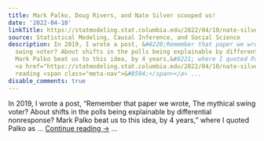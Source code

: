```yaml
---
title: Mark Palko, Doug Rivers, and Nate Silver scooped us!
date: '2022-04-10'
linkTitle: https://statmodeling.stat.columbia.edu/2022/04/10/nate-silver-scooped-us/
source: Statistical Modeling, Causal Inference, and Social Science
description: In 2019, I wrote a post, &#8220;Remember that paper we wrote, The mythical
  swing voter? About shifts in the polls being explainable by differential nonresponse?
  Mark Palko beat us to this idea, by 4 years,&#8221; where I quoted Palko as &#8230;
  <a href="https://statmodeling.stat.columbia.edu/2022/04/10/nate-silver-scooped-us/">Continue
  reading <span class="meta-nav">&#8594;</span></a> ...
disable_comments: true
---
```

In 2019, I wrote a post, &#8220;Remember that paper we wrote, The mythical swing voter? About shifts in the polls being explainable by differential nonresponse? Mark Palko beat us to this idea, by 4 years,&#8221; where I quoted Palko as &#8230; <a href="https://statmodeling.stat.columbia.edu/2022/04/10/nate-silver-scooped-us/">Continue reading <span class="meta-nav">&#8594;</span></a> ...